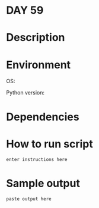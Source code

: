 
# DAY 59

# Description

# Environment
OS:

Python version:

# Dependencies

# How to run script
```
enter instructions here
```

# Sample output
```
paste output here
```
